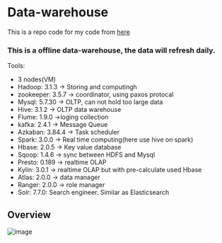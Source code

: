# Data-warehouse

This is a repo code for my code from [here](https://www.bilibili.com/video/BV1rL411E7uz)

### This is a offline data-warehouse, the data will refresh daily.

Tools:

- 3 nodes(VM)
- Hadoop: 3.1.3 -> Storing and computingh
- zookeeper: 3.5.7 -> coordinator, using paxos protocal
- Mysql: 5.7.30 -> OLTP, can not hold too large data
- Hive: 3.1.2 -> OLTP data warehouse
- Flume: 1.9.0 ->loging collection
- kafka: 2.4.1 -> Message Queue
- Azkaban: 3.84.4 -> Task scheduler
- Spark: 3.0.0 -> Real time computing(here use hive on spark)
- Hbase: 2.0.5 -> Key value database
- Sqoop: 1.4.6 -> sync between HDFS and Mysql
- Presto: 0.189 -> realtime OLAP
- Kylin: 3.0.1 -> realtime OLAP but with pre-calculate used Hbase
- Atlas: 2.0.0 -> data manager
- Ranger: 2.0.0 -> role manager
- Solr: 7.7.0: Search engineer. Similar as Elasticsearch

## Overview
![image]()
